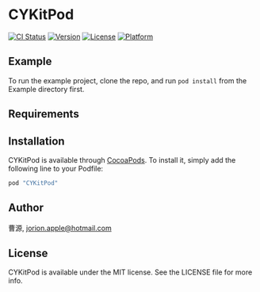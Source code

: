 # CYKitPod

[![CI Status](http://img.shields.io/travis/曹源/CYKitPod.svg?style=flat)](https://travis-ci.org/曹源/CYKitPod)
[![Version](https://img.shields.io/cocoapods/v/CYKitPod.svg?style=flat)](http://cocoapods.org/pods/CYKitPod)
[![License](https://img.shields.io/cocoapods/l/CYKitPod.svg?style=flat)](http://cocoapods.org/pods/CYKitPod)
[![Platform](https://img.shields.io/cocoapods/p/CYKitPod.svg?style=flat)](http://cocoapods.org/pods/CYKitPod)

## Example

To run the example project, clone the repo, and run `pod install` from the Example directory first.

## Requirements

## Installation

CYKitPod is available through [CocoaPods](http://cocoapods.org). To install
it, simply add the following line to your Podfile:

```ruby
pod "CYKitPod"
```

## Author

曹源, jorion.apple@hotmail.com

## License

CYKitPod is available under the MIT license. See the LICENSE file for more info.
